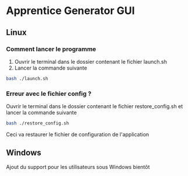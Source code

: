 # Apprentice Generator GUI

## Linux

### Comment lancer le programme

1. Ouvrir le terminal dans le dossier contenant le fichier launch.sh
2. Lancer la commande suivante

```bash
bash ./launch.sh
```

### Erreur avec le fichier config ?

Ouvrir le terminal dans le dossier contenant le fichier restore_config.sh et lancer la commande suivante

```bash
bash ./restore_config.sh
```

Ceci va restaurer le fichier de configuration de l'application

## Windows

Ajout du support pour les utilisateurs sous Windows bientôt
